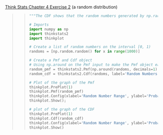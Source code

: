 [Think Stats Chapter 4 Exercise 2](http://greenteapress.com/thinkstats2/html/thinkstats2005.html#toc41) (a random distribution)

>> ```python
>> """The CDF shows that the random numbers generated by np.random.random() are in fact uniformly distributed. The CDF produces a very straight diagonal line. The PMF is hard to read. Without rounding the PMF looks like a rectangle which is I think is indicative of uniform distribution, but it isn't easty to see exacly what is going on. To alieviate this issue I rounded the PMF input to one decimal number. In this case the PMF does appear to be uniform with a little bit of loss of uniformity near the limits."""
>> 
>> # Imports
>> import numpy as np
>> import thinkstats2
>> import thinkplot
>> 
>> # Create a list of random numbers on the interval [0, 1)
>> randoms = [np.random.random() for x in range(1000)]
>> 
>> # Create a Pmf and Cdf object
>> # Using np.around on the Pmf input to make the Pmf object easier to read
>> random_pmf = thinkstats2.Pmf(np.around(randoms, decimals=1), label='Random Numbers')
>> random_cdf = thinkstats2.Cdf(randoms, label='Random Numbers')
>> 
>> # Plot of the graph of the Pmf
>> thinkplot.PrePlot(1)
>> thinkplot.Pmf(random_pmf)
>> thinkplot.Config(xlabel='Random Number Range', ylabel='Probability')
>> thinkplot.Show();
>> 
>> # plot of the graph of the CDF
>> thinkplot.PrePlot(1)
>> thinkplot.Cdf(random_cdf)
>> thinkplot.Config(xlabel='Random Number Range', ylabel='Probability')
>> thinkplot.Show()
>> ```
>>
>> 
